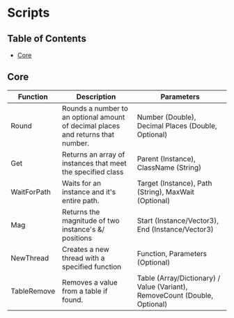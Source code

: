 # Scripts

## Table of Contents
- [Core](#core)

## Core

| Function | Description | Parameters |
| -------- | ----------- | ---------- |
| Round | Rounds a number to an optional amount of decimal places and returns that number. | Number (Double), Decimal Places (Double, Optional) |
| Get | Returns an array of instances that meet the specified class | Parent (Instance), ClassName (String) |
| WaitForPath | Waits for an instance and it's entire path. | Target (Instance), Path (String), MaxWait (Optional) |
| Mag | Returns the magnitude of two instance's &/ positions | Start (Instance/Vector3), End (Instance/Vector3) |
| NewThread | Creates a new thread with a specified function | Function, Parameters (Optional) |
| TableRemove | Removes a value from a table if found. | Table (Array/Dictionary) / Value (Variant), RemoveCount (Double, Optional) |

